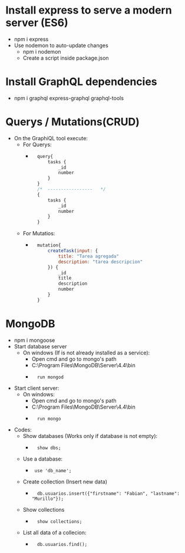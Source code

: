 # Install express to serve a modern server (ES6)
- npm i express
- Use nodemon to auto-update changes
    - npm i nodemon
    - Create a script inside package.json

# Install GraphQL dependencies
- npm i graphql express-graphql graphql-tools

# Querys / Mutations(CRUD)
- On the GraphiQL tool execute:
    - For Querys:
        - ```javascript
            query{
                tasks {
                    _id
                    number
                }
            }
            /*  -----------------   */
            {
                tasks {
                    _id
                    number
                }
            }
    - For Mutatios:
        - ```javascript
            mutation{
                createTask(input: {
                    title: "Tarea agregada"
                    description: "tarea descripcion"
                }) {
                    _id
                    title
                    description
                    number
                }
            }

# MongoDB
- npm i mongoose
- Start database server
    - On windows (If is not already installed as a service):
        - Open cmd and go to mongo's path
        - C:\Program Files\MongoDB\Server\4.4\bin
        - ```mongodb
            run mongod
- Start client server:
    - On windows:
        - Open cmd and go to mongo's path
        - C:\Program Files\MongoDB\Server\4.4\bin
        - ```mongodb
            run mongo
- Codes:
    - Show databases (Works only if database is not empty):
        - ```mongodb
            show dbs;
    - Use a database:
        -  ```mongodb
            use 'db_name';
    - Create collection (Insert new data)
        - ```mongodb
            db.usuarios.insert({"firstname": "Fabian", "lastname": "Murillo"});
    - Show collections
        - ```mongodb
            show collections;
    - List all data of a collecion:
        - ```mongodb
            db.usuarios.find();
